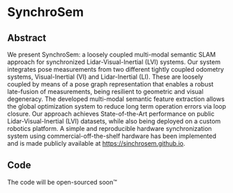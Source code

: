 # SynchroSem

## Abstract
We present SynchroSem: a loosely coupled multi-modal semantic SLAM approach for synchronized Lidar-Visual-Inertial (LVI) systems. Our system integrates pose measurements from two different tightly coupled odometry systems, Visual-Inertial (VI) and Lidar-Inertial (LI). These are loosely coupled by means of a pose graph representation that enables a robust late-fusion of measurements, being resilient to geometric and visual degeneracy. The developed multi-modal semantic feature extraction allows the global optimization system to reduce long term operation errors via loop closure. Our approach achieves State-of-the-Art performance on public Lidar-Visual-Inertial (LVI) datasets, while also being deployed on a custom robotics platform.
A simple and reproducible hardware synchronization system using commercial-off-the-shelf hardware has been implemented and is made publicly available at https://sinchrosem.github.io. 

## Code
The code will be open-sourced soon™

